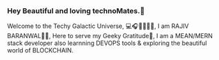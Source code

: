 ### Hey Beautiful and loving technoMates.💓
Welcome to the Techy Galactic Universe, 💻🎧📝🍺🍕🍔,
I am RAJIV BARANWAL👨‍💻,
Here to serve my Geeky Gratitude🤩,
I am a MEAN/MERN stack developer also learnning DEVOPS tools & exploring the beautiful world of BLOCKCHAIN.




<!--
**rajivbar/rajivbar** is a ✨ _special_ ✨ repository because its `README.md` (this file) appears on your GitHub profile.

Here are some ideas to get you started:

- 🔭 I’m currently working on ...
- 🌱 I’m currently learning ...
- 👯 I’m looking to collaborate on ...
- 🤔 I’m looking for help with ...
- 💬 Ask me about ...
- 📫 How to reach me: ...
- 😄 Pronouns: ...
- ⚡ Fun fact: ...

Shayari-----
Binary(gaur) code farmayega
geeky sa dil h, code k pyyar m ghulmil h , jidhar deku bs debugging ki mahfil , 

subhah ki sham sham ki subhah har taraf bs vs code ki jhilmil h 
-->
